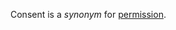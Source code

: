 Consent is a *synonym* for [permission](https://github.com/gcassel/Modular-Organization-Terminology/blob/master/terms/permission.md).  

